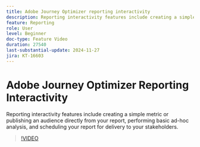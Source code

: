 ```yaml
---
title: Adobe Journey Optimizer reporting interactivity
description: Reporting interactivity features include creating a simple metric or publishing an audience directly from your report, performing basic ad-hoc analysis, and scheduling your report for delivery to your stakeholders.
feature: Reporting
role: User
level: Beginner
doc-type: Feature Video
duration: 27540
last-substantial-update: 2024-11-27
jira: KT-16603
---
```


# Adobe Journey Optimizer Reporting Interactivity

Reporting interactivity features include creating a simple metric or publishing an audience directly from your report, performing basic ad-hoc analysis, and scheduling your report for delivery to your stakeholders. 

>[!VIDEO](https://video.tv.adobe.com/v/3440615/?learn=on)

